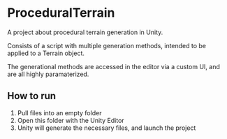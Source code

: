 # ProceduralTerrain

A project about procedural terrain generation in Unity.

Consists of a script with multiple generation methods, intended to be applied to a Terrain object.

The generational methods are accessed in the editor via a custom UI, and are all highly paramaterized.

## How to run

1. Pull files into an empty folder
2. Open this folder with the Unity Editor
3. Unity will generate the necessary files, and launch the project
